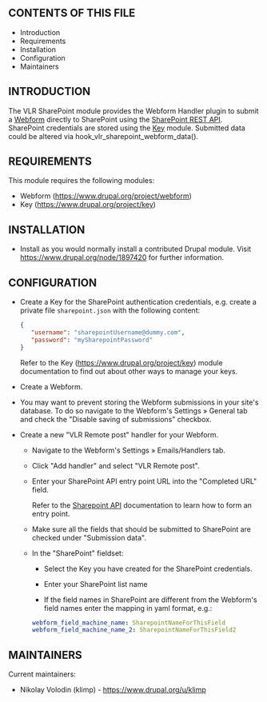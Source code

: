 CONTENTS OF THIS FILE
---------------------

 * Introduction
 * Requirements
 * Installation
 * Configuration
 * Maintainers
 
INTRODUCTION
------------

The VLR SharePoint module provides the Webform Handler plugin to submit a [Webform](https://www.drupal.org/project/webform) directly to SharePoint using the [SharePoint REST API](https://docs.microsoft.com/en-us/sharepoint/dev/sp-add-ins/get-to-know-the-sharepoint-rest-service). SharePoint credentials are stored using the [Key](https://www.drupal.org/project/key) module. Submitted data could be altered via hook_vlr_sharepoint_webform_data().

REQUIREMENTS
------------

This module requires the following modules:

 * Webform (https://www.drupal.org/project/webform)
 * Key (https://www.drupal.org/project/key)

INSTALLATION
------------

 * Install as you would normally install a contributed Drupal module. Visit
   https://www.drupal.org/node/1897420 for further information.
   
CONFIGURATION
-------------
 
 * Create a Key for the SharePoint authentication credentials, e.g. create a private file `sharepoint.json` with the following content:
     ```json
    {
        "username": "sharepointUsername@dummy.com",
        "password": "mySharepointPassword"
    }
    ```
    Refer to the Key (https://www.drupal.org/project/key) module documentation to find out about other ways to manage your keys.

 * Create a Webform. 

 * You may want to prevent storing the Webform submissions in your site's database. To do so navigate to the Webform's Settings » General tab and check the "Disable saving of submissions" checkbox.

 * Create a new "VLR Remote post" handler for your Webform.

   - Navigate to the Webform's Settings » Emails/Handlers tab.

   - Click "Add handler" and select "VLR Remote post".
   
   - Enter your SharePoint API entry point URL into the "Completed URL" field. 
   
     Refer to the [Sharepoint API](https://docs.microsoft.com/en-us/sharepoint/dev/sp-add-ins/get-to-know-the-sharepoint-rest-service) documentation to learn how to form an entry point.
   
   - Make sure all the fields that should be submitted to SharePoint are checked under "Submission data".
   
   - In the "SharePoint" fieldset:
   
        - Select the Key you have created for the SharePoint credentials.
   
        - Enter your SharePoint list name
        
        - If the field names in SharePoint are different from the Webform's field names enter the mapping in yaml format, e.g.:
        ```yaml
        webform_field_machine_name: SharepointNameForThisField
        webform_field_machine_name_2: SharepointNameForThisField2
        ```

MAINTAINERS
-----------

Current maintainers:
 * Nikolay Volodin (klimp) - https://www.drupal.org/u/klimp
